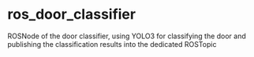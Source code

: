 # ros_door_classifier

ROSNode of the door classifier, using YOLO3 for classifying the door and publishing the classification results into the dedicated ROSTopic